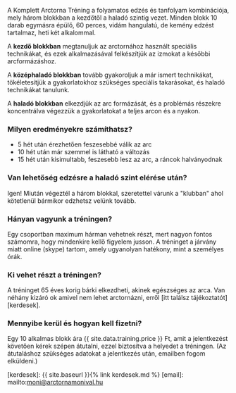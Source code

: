 A Komplett Arctorna Tréning a folyamatos edzés és tanfolyam kombinációja, mely
három blokkban a kezdőtől a haladó szintig vezet. Minden blokk 10 darab egymásra
épülő, 60 perces, vidám hangulatú, de kemény edzést tartalmaz, heti két
alkalommal.

A **kezdő blokkban** megtanuljuk az arctornához használt speciális technikákat,
és ezek alkalmazásával felkészítjük az izmokat a későbbi arcformázáshoz.

A **középhaladó blokkban** tovább gyakoroljuk a már ismert technikákat,
tökéletesítjük a gyakorlatokhoz szükséges speciális takarásokat, és haladó
technikákat tanulunk.

A **haladó blokkban** elkezdjük az arc formázását, és a problémás részekre
koncentrálva végezzük a gyakorlatokat a teljes arcon és a nyakon.

### Milyen eredményekre számíthatsz?

*   5 hét után érezhetően feszesebbé válik az arc
*   10 hét után már szemmel is látható a változás
*   15 hét után kisimultabb, feszesebb lesz az arc, a ráncok halványodnak

### Van lehetőség edzésre a haladó szint elérése után?

Igen! Miután végeztél a három blokkal, szeretettel várunk a "klubban" ahol
kötetlenül bármikor edzhetsz velünk tovább.

### Hányan vagyunk a tréningen?

Egy csoportban maximum hárman vehetnek részt, mert nagyon fontos számomra, hogy mindenkire kellő figyelem jusson. A tréninget a járvány miatt online (skype) tartom, amely ugyanolyan hatékony, mint a személyes órák.

### Ki vehet részt a tréningen?

A tréninget 65 éves korig bárki elkezdheti, akinek egészséges az arca. Van
néhány kizáró ok amivel nem lehet arctornázni, erről
[itt találsz tájékoztatót][kerdesek].

### Mennyibe kerül és hogyan kell fizetni?

Egy 10 alkalmas blokk <span class="u-NoWrap">ára
{{ site.data.training.price }}&nbsp;Ft</span>, amit a jelentkezést követően kérek szépen átutalni, ezzel biztosítva a helyedet a tréningen.
(Az átutaláshoz szükséges adatokat a jelentkezés után, emailben fogom
elküldeni.)


[kerdesek]: {{ site.baseurl }}{% link kerdesek.md %}
[email]: mailto:moni@arctornamonival.hu
